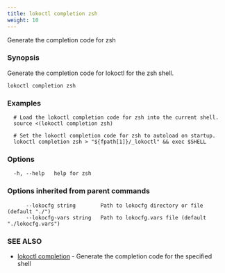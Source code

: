 ```yaml
---
title: lokoctl completion zsh
weight: 10
---
```


Generate the completion code for zsh

### Synopsis

  Generate the completion code for lokoctl for the zsh shell.


```
lokoctl completion zsh
```

### Examples

```
  # Load the lokoctl completion code for zsh into the current shell.
  source <(lokoctl completion zsh)

  # Set the lokoctl completion code for zsh to autoload on startup.
  lokoctl completion zsh > "${fpath[1]}/_lokoctl" && exec $SHELL

```

### Options

```
  -h, --help   help for zsh
```

### Options inherited from parent commands

```
      --lokocfg string        Path to lokocfg directory or file (default "./")
      --lokocfg-vars string   Path to lokocfg.vars file (default "./lokocfg.vars")
```

### SEE ALSO

* [lokoctl completion](lokoctl_completion.md)	 - Generate the completion code for the specified shell

